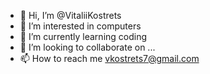 - 👋 Hi, I’m @VitaliiKostrets
- 👀 I’m interested in computers
- 🌱 I’m currently learning coding
- 💞️ I’m looking to collaborate on ...
- 📫 How to reach me vkostrets7@gmail.com

<!---
VitaliiKostrets/VitaliiKostrets is a ✨ special ✨ repository because its `README.md` (this file) appears on your GitHub profile.
You can click the Preview link to take a look at your changes.
--->
